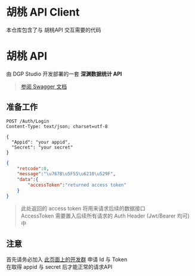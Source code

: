 # 胡桃 API Client
本仓库包含了与 胡桃API 交互需要的代码
# 胡桃 API
由 DGP Studio 开发部署的一套 **深渊数据统计 API**  
> [参阅 Swagger 文档](https://hutao-api.snapgenshin.com/swagger/index.html)

## 准备工作

```
POST /Auth/Login
Content-Type: text/json; charset=utf-8

{
  "Appid": "your appid",
  "Secret": "your secret"
}
```

``` json
{
    "retcode":0,
    "message":"\u767B\u5F55\u6210\u529F",
    "data":{
        "accessToken":"returned access token"
    }
}
```
> 此处返回的 access token 将用来请求后续的数据接口  
> AccessToken 需要置入后续所有请求的 Auth Header (Jwt/Bearer 均可) 中

## 注意
首先请务必加入 [此页面上的开发群](https://github.com/DGP-Studio/Snap.Genshin) 申请 Id 与 Token  
在取得 appid 与 secret 后才能正常的请求API  